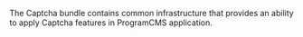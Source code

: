 The Captcha bundle contains common infrastructure that provides an ability to apply Captcha features in ProgramCMS application.